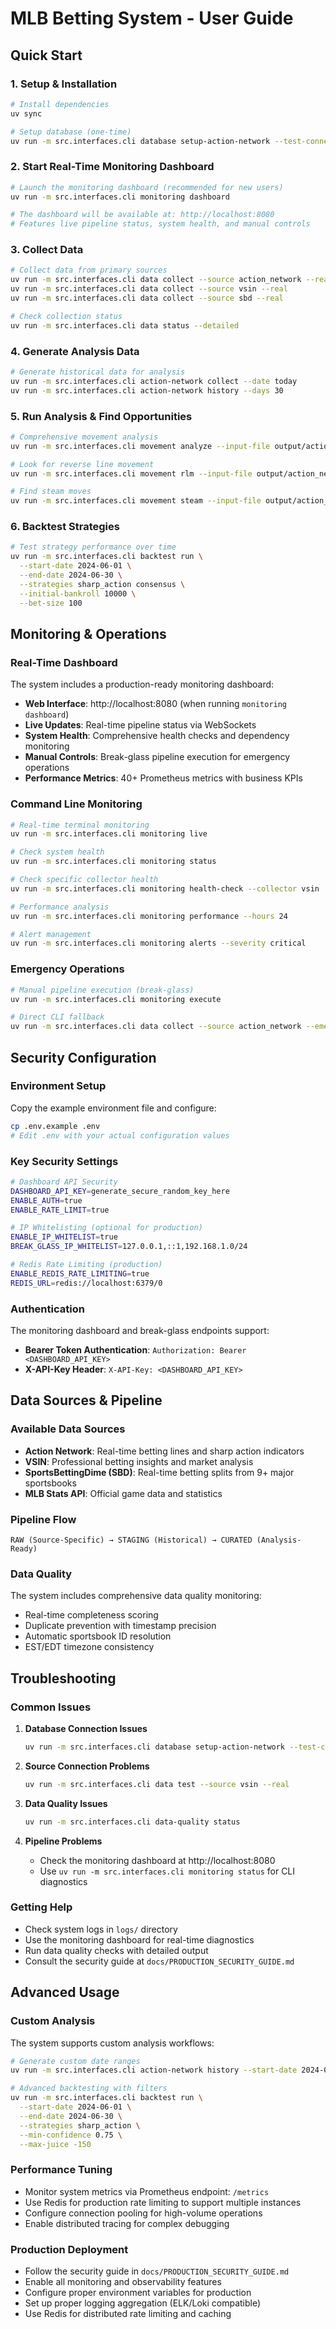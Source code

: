 # MLB Betting System - User Guide

## Quick Start

### 1. Setup & Installation
```bash
# Install dependencies
uv sync

# Setup database (one-time)
uv run -m src.interfaces.cli database setup-action-network --test-connection
```

### 2. Start Real-Time Monitoring Dashboard
```bash
# Launch the monitoring dashboard (recommended for new users)
uv run -m src.interfaces.cli monitoring dashboard

# The dashboard will be available at: http://localhost:8080
# Features live pipeline status, system health, and manual controls
```

### 3. Collect Data
```bash
# Collect data from primary sources
uv run -m src.interfaces.cli data collect --source action_network --real
uv run -m src.interfaces.cli data collect --source vsin --real
uv run -m src.interfaces.cli data collect --source sbd --real

# Check collection status
uv run -m src.interfaces.cli data status --detailed
```

### 4. Generate Analysis Data
```bash
# Generate historical data for analysis
uv run -m src.interfaces.cli action-network collect --date today
uv run -m src.interfaces.cli action-network history --days 30
```

### 5. Run Analysis & Find Opportunities
```bash
# Comprehensive movement analysis
uv run -m src.interfaces.cli movement analyze --input-file output/action_network_history.json --show-details

# Look for reverse line movement
uv run -m src.interfaces.cli movement rlm --input-file output/action_network_history.json --min-movements 50

# Find steam moves
uv run -m src.interfaces.cli movement steam --input-file output/action_network_history.json --show-details
```

### 6. Backtest Strategies
```bash
# Test strategy performance over time
uv run -m src.interfaces.cli backtest run \
  --start-date 2024-06-01 \
  --end-date 2024-06-30 \
  --strategies sharp_action consensus \
  --initial-bankroll 10000 \
  --bet-size 100
```

## Monitoring & Operations

### Real-Time Dashboard
The system includes a production-ready monitoring dashboard:

- **Web Interface**: http://localhost:8080 (when running `monitoring dashboard`)
- **Live Updates**: Real-time pipeline status via WebSockets
- **System Health**: Comprehensive health checks and dependency monitoring
- **Manual Controls**: Break-glass pipeline execution for emergency operations
- **Performance Metrics**: 40+ Prometheus metrics with business KPIs

### Command Line Monitoring
```bash
# Real-time terminal monitoring
uv run -m src.interfaces.cli monitoring live

# Check system health
uv run -m src.interfaces.cli monitoring status

# Check specific collector health
uv run -m src.interfaces.cli monitoring health-check --collector vsin

# Performance analysis
uv run -m src.interfaces.cli monitoring performance --hours 24

# Alert management
uv run -m src.interfaces.cli monitoring alerts --severity critical
```

### Emergency Operations
```bash
# Manual pipeline execution (break-glass)
uv run -m src.interfaces.cli monitoring execute

# Direct CLI fallback
uv run -m src.interfaces.cli data collect --source action_network --emergency
```

## Security Configuration

### Environment Setup
Copy the example environment file and configure:
```bash
cp .env.example .env
# Edit .env with your actual configuration values
```

### Key Security Settings
```bash
# Dashboard API Security
DASHBOARD_API_KEY=generate_secure_random_key_here
ENABLE_AUTH=true
ENABLE_RATE_LIMIT=true

# IP Whitelisting (optional for production)
ENABLE_IP_WHITELIST=true
BREAK_GLASS_IP_WHITELIST=127.0.0.1,::1,192.168.1.0/24

# Redis Rate Limiting (production)
ENABLE_REDIS_RATE_LIMITING=true
REDIS_URL=redis://localhost:6379/0
```

### Authentication
The monitoring dashboard and break-glass endpoints support:
- **Bearer Token Authentication**: `Authorization: Bearer <DASHBOARD_API_KEY>`
- **X-API-Key Header**: `X-API-Key: <DASHBOARD_API_KEY>`

## Data Sources & Pipeline

### Available Data Sources
- **Action Network**: Real-time betting lines and sharp action indicators
- **VSIN**: Professional betting insights and market analysis  
- **SportsBettingDime (SBD)**: Real-time betting splits from 9+ major sportsbooks
- **MLB Stats API**: Official game data and statistics

### Pipeline Flow
```
RAW (Source-Specific) → STAGING (Historical) → CURATED (Analysis-Ready)
```

### Data Quality
The system includes comprehensive data quality monitoring:
- Real-time completeness scoring
- Duplicate prevention with timestamp precision
- Automatic sportsbook ID resolution
- EST/EDT timezone consistency

## Troubleshooting

### Common Issues
1. **Database Connection Issues**
   ```bash
   uv run -m src.interfaces.cli database setup-action-network --test-connection
   ```

2. **Source Connection Problems**
   ```bash
   uv run -m src.interfaces.cli data test --source vsin --real
   ```

3. **Data Quality Issues**
   ```bash
   uv run -m src.interfaces.cli data-quality status
   ```

4. **Pipeline Problems**
   - Check the monitoring dashboard at http://localhost:8080
   - Use `uv run -m src.interfaces.cli monitoring status` for CLI diagnostics

### Getting Help
- Check system logs in `logs/` directory
- Use the monitoring dashboard for real-time diagnostics
- Run data quality checks with detailed output
- Consult the security guide at `docs/PRODUCTION_SECURITY_GUIDE.md`

## Advanced Usage

### Custom Analysis
The system supports custom analysis workflows:
```bash
# Generate custom date ranges
uv run -m src.interfaces.cli action-network history --start-date 2024-01-01 --end-date 2024-12-31

# Advanced backtesting with filters
uv run -m src.interfaces.cli backtest run \
  --start-date 2024-06-01 \
  --end-date 2024-06-30 \
  --strategies sharp_action \
  --min-confidence 0.75 \
  --max-juice -150
```

### Performance Tuning
- Monitor system metrics via Prometheus endpoint: `/metrics`
- Use Redis for production rate limiting to support multiple instances
- Configure connection pooling for high-volume operations
- Enable distributed tracing for complex debugging

### Production Deployment
- Follow the security guide in `docs/PRODUCTION_SECURITY_GUIDE.md`
- Enable all monitoring and observability features
- Configure proper environment variables for production
- Set up proper logging aggregation (ELK/Loki compatible)
- Use Redis for distributed rate limiting and caching